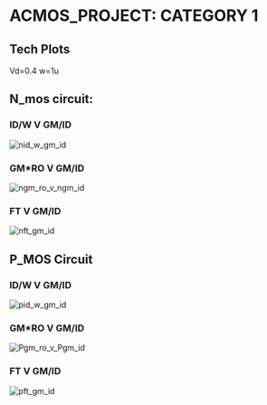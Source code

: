 # ACMOS_PROJECT: CATEGORY 1

## Tech Plots

Vd=0.4
w=1u

## N_mos circuit:

### ID/W V GM/ID
![nid_w_gm_id](https://github.com/user-attachments/assets/413c7b0c-4dd5-4f77-964f-c8551fd2a675)

### GM*RO V GM/ID
![ngm_ro_v_ngm_id](https://github.com/user-attachments/assets/168560df-f366-4524-a0db-1d606d006fe9)

### FT V GM/ID
![nft_gm_id](https://github.com/user-attachments/assets/a2f56415-daad-44df-812a-d33e36928516)

## P_MOS Circuit

### ID/W V GM/ID
![pid_w_gm_id](https://github.com/user-attachments/assets/6fc68cf3-9503-4fdd-9bee-04c032761df1)

### GM*RO V GM/ID
![Pgm_ro_v_Pgm_id](https://github.com/user-attachments/assets/076e0736-ab3b-487f-86da-dca55baca61f)

### FT V GM/ID
![pft_gm_id](https://github.com/user-attachments/assets/7c09dd16-4035-4cf8-82e7-6fd6c06f560b)
